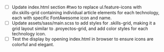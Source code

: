 - [ ] Update index.html section #two to replace ul.feature-icons with div.skills-grid containing individual article elements for each technology, each with specific FontAwesome icon and name.
- [ ] Update assets/sass/main.scss to add styles for .skills-grid, making it a grid layout similar to .proyectos-grid, and add color styles for each technology icon.
- [ ] Test the display by opening index.html in browser to ensure icons are colorful and elegant.
